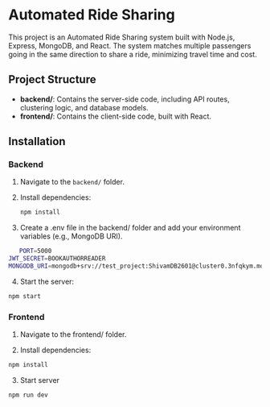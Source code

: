 # Automated Ride Sharing

This project is an Automated Ride Sharing system built with Node.js, Express, MongoDB, and React. The system matches multiple passengers going in the same direction to share a ride, minimizing travel time and cost.

## Project Structure

- **backend/**: Contains the server-side code, including API routes, clustering logic, and database models.
- **frontend/**: Contains the client-side code, built with React.

## Installation

### Backend

1. Navigate to the `backend/` folder.
2. Install dependencies:

   ```bash
   npm install
   
3. Create a .env file in the backend/ folder and add your environment variables (e.g., MongoDB URI).

```bash
   PORT=5000
JWT_SECRET=BOOKAUTHORREADER
MONGODB_URI=mongodb+srv://test_project:ShivamDB2601@cluster0.3nfqkym.mongodb.net/rides?retryWrites=true&w=majority&appName=Cluster0
```
4. Start the server: 

```bash
npm start

```


   ### Frontend

1. Navigate to the frontend/ folder.

2. Install dependencies:

```bash
npm install
```
3. Start server

```bash
npm run dev

```

